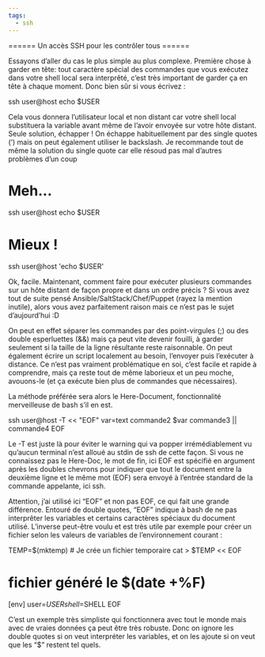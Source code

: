 ```yaml
---
tags:
  - ssh
---
```


====== Un accès SSH pour les contrôler tous ======

Essayons d’aller du cas le plus simple au plus complexe. Première chose à garder en tête: tout caractère spécial des commandes que vous exécutez dans votre shell local sera interprêté, c’est très important de garder ça en tête à chaque moment. Donc bien sûr si vous écrivez :

  ssh user@host echo $USER
  
Cela vous donnera l’utilisateur local et non distant car votre shell local substituera la variable avant même de l’avoir envoyée sur votre hôte distant. Seule solution, échapper ! On échappe habituellement par des single quotes (’) mais on peut également utiliser le backslash. Je recommande tout de même la solution du single quote car elle résoud pas mal d’autres problèmes d’un coup

  # Meh...
  ssh user@host echo \$USER
  # Mieux !
  ssh user@host 'echo $USER'

Ok, facile. Maintenant, comment faire pour exécuter plusieurs commandes sur un hôte distant de façon propre et dans un ordre précis ? Si vous avez tout de suite pensé Ansible/SaltStack/Chef/Puppet (rayez la mention inutile), alors vous avez parfaitement raison mais ce n’est pas le sujet d’aujourd’hui :D

On peut en effet séparer les commandes par des point-virgules (;) ou des double esperluettes (&&) mais ça peut vite devenir fouilli, à garder seulement si la taille de la ligne résultante reste raisonnable. On peut également écrire un script localement au besoin, l’envoyer puis l’exécuter à distance. Ce n’est pas vraiment problématique en soi, c’est facile et rapide à comprendre, mais ça reste tout de même laborieux et un peu moche, avouons-le (et ça exécute bien plus de commandes que nécessaires).

La méthode préférée sera alors le Here-Document, fonctionnalité merveilleuse de bash s’il en est.

  ssh user@host -T << "EOF"
    var=text
    commande2 $var
    commande3 || commande4
  EOF
  
Le -T est juste là pour éviter le warning qui va popper irrémédiablement vu qu’aucun terminal n’est alloué au stdin de ssh de cette façon. Si vous ne connaissez pas le Here-Doc, le mot de fin, ici EOF est spécifié en argument après les doubles chevrons pour indiquer que tout le document entre la deuxième ligne et le même mot (EOF) sera envoyé à l’entrée standard de la commande appelante, ici ssh.

Attention, j’ai utilisé ici “EOF” et non pas EOF, ce qui fait une grande différence. Entouré de double quotes, “EOF” indique à bash de ne pas interprêter les variables et certains caractères spéciaux du document utilisé. L’inverse peut-être voulu et est très utile par exemple pour créer un fichier selon les valeurs de variables de l’environnement courant :

  TEMP=$(mktemp) # Je crée un fichier temporaire
  cat > $TEMP << EOF
  # fichier généré le $(date +%F)
  [env]
  user=$USER
  shell=$SHELL
  EOF

C’est un exemple très simpliste qui fonctionnera avec tout le monde mais avec de vraies données ça peut être très robuste. Donc on ignore les double quotes si on veut interpréter les variables, et on les ajoute si on veut que les “$” restent tel quels.
